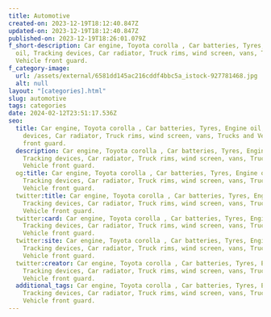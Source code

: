 ```yaml
---
title: Automotive
created-on: 2023-12-19T18:12:40.847Z
updated-on: 2023-12-19T18:12:40.847Z
published-on: 2023-12-19T18:26:01.079Z
f_short-description: Car engine, Toyota corolla , Car batteries, Tyres, Engine
  oil, Tracking devices, Car radiator, Truck rims, wind screen, vans, Trucks and
  Vehicle front guard.
f_category-image:
  url: /assets/external/6581dd145ac216cddf4bbc5a_istock-927781468.jpg
  alt: null
layout: "[categories].html"
slug: automotive
tags: categories
date: 2024-02-12T23:51:17.536Z
seo:
  title: Car engine, Toyota corolla , Car batteries, Tyres, Engine oil, Tracking
    devices, Car radiator, Truck rims, wind screen, vans, Trucks and Vehicle
    front guard.
  description: Car engine, Toyota corolla , Car batteries, Tyres, Engine oil,
    Tracking devices, Car radiator, Truck rims, wind screen, vans, Trucks and
    Vehicle front guard.
  og:title: Car engine, Toyota corolla , Car batteries, Tyres, Engine oil,
    Tracking devices, Car radiator, Truck rims, wind screen, vans, Trucks and
    Vehicle front guard.
  twitter:title: Car engine, Toyota corolla , Car batteries, Tyres, Engine oil,
    Tracking devices, Car radiator, Truck rims, wind screen, vans, Trucks and
    Vehicle front guard.
  twitter:card: Car engine, Toyota corolla , Car batteries, Tyres, Engine oil,
    Tracking devices, Car radiator, Truck rims, wind screen, vans, Trucks and
    Vehicle front guard.
  twitter:site: Car engine, Toyota corolla , Car batteries, Tyres, Engine oil,
    Tracking devices, Car radiator, Truck rims, wind screen, vans, Trucks and
    Vehicle front guard.
  twitter:creator: Car engine, Toyota corolla , Car batteries, Tyres, Engine oil,
    Tracking devices, Car radiator, Truck rims, wind screen, vans, Trucks and
    Vehicle front guard.
  additional_tags: Car engine, Toyota corolla , Car batteries, Tyres, Engine oil,
    Tracking devices, Car radiator, Truck rims, wind screen, vans, Trucks and
    Vehicle front guard.
---
```

